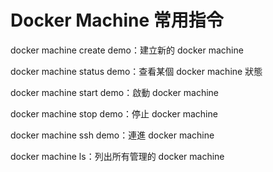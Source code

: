# Docker Machine 常用指令

docker machine create demo：建立新的 docker machine

docker machine status demo：查看某個 docker machine 狀態

docker machine start demo：啟動 docker machine

docker machine stop demo：停止 docker machine

docker machine ssh demo：連進 docker machine

docker machine ls：列出所有管理的 docker machine

